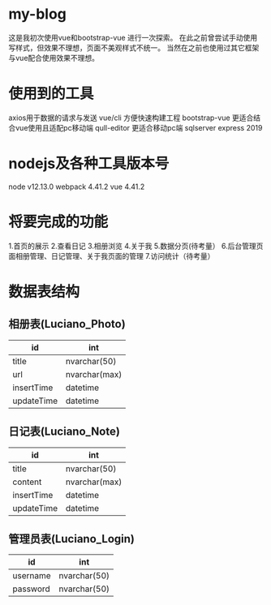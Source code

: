 # my-blog
这是我初次使用vue和bootstrap-vue 进行一次探索。
在此之前曾尝试手动使用写样式，但效果不理想，页面不美观样式不统一。
当然在之前也使用过其它框架与vue配合使用效果不理想。
# 使用到的工具
axios用于数据的请求与发送
vue/cli 方便快速构建工程
bootstrap-vue 更适合结合vue使用且适配pc移动端
qull-editor 更适合移动pc端
sqlserver express 2019
# nodejs及各种工具版本号
node v12.13.0
webpack 4.41.2
vue    4.41.2
# 将要完成的功能
1.首页的展示
2.查看日记
3.相册浏览
4.关于我
5.数据分页(待考量）
6.后台管理页面相册管理、日记管理、关于我页面的管理
7.访问统计（待考量）
# 数据表结构
## 相册表(Luciano_Photo)
| id         | int             |
|------------|-----------------|
| title      | nvarchar\(50\)  |
| url        | nvarchar\(max\) |
| insertTime | datetime        |
| updateTime | datetime        |
## 日记表(Luciano_Note)
| id         | int             |
|------------|-----------------|
| title      | nvarchar\(50\)  |
| content    | nvarchar\(max\) |
| insertTime | datetime        |
| updateTime | datetime        |
## 管理员表(Luciano_Login)
| id         | int             |
|------------|-----------------|
| username     | nvarchar\(50\)  |
| password  | nvarchar\(50\) |

